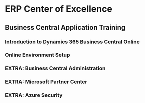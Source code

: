 # ERP Center of Excellence

## Business Central Application Training

### Introduction to Dynamics 365 Business Central Online

### Online Environment Setup



### EXTRA:  Business Central Administration

### EXTRA:  Microsoft Partner Center

### EXTRA:  Azure Security

